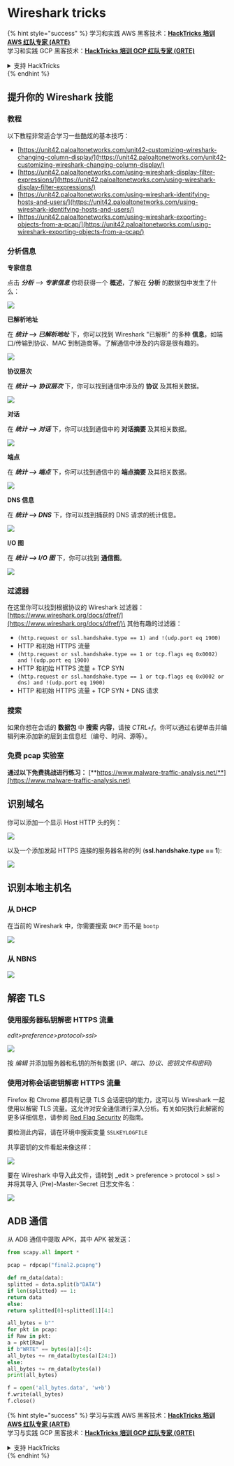 # Wireshark tricks

{% hint style="success" %}
学习和实践 AWS 黑客技术：<img src="/.gitbook/assets/arte.png" alt="" data-size="line">[**HackTricks 培训 AWS 红队专家 (ARTE)**](https://training.hacktricks.xyz/courses/arte)<img src="/.gitbook/assets/arte.png" alt="" data-size="line">\
学习和实践 GCP 黑客技术：<img src="/.gitbook/assets/grte.png" alt="" data-size="line">[**HackTricks 培训 GCP 红队专家 (GRTE)**<img src="/.gitbook/assets/grte.png" alt="" data-size="line">](https://training.hacktricks.xyz/courses/grte)

<details>

<summary>支持 HackTricks</summary>

* 查看 [**订阅计划**](https://github.com/sponsors/carlospolop)!
* **加入** 💬 [**Discord 群组**](https://discord.gg/hRep4RUj7f) 或 [**Telegram 群组**](https://t.me/peass) 或 **关注** 我们的 **Twitter** 🐦 [**@hacktricks\_live**](https://twitter.com/hacktricks\_live)**.**
* **通过向** [**HackTricks**](https://github.com/carlospolop/hacktricks) 和 [**HackTricks Cloud**](https://github.com/carlospolop/hacktricks-cloud) GitHub 仓库提交 PR 分享黑客技巧。

</details>
{% endhint %}


## 提升你的 Wireshark 技能

### 教程

以下教程非常适合学习一些酷炫的基本技巧：

* [https://unit42.paloaltonetworks.com/unit42-customizing-wireshark-changing-column-display/](https://unit42.paloaltonetworks.com/unit42-customizing-wireshark-changing-column-display/)
* [https://unit42.paloaltonetworks.com/using-wireshark-display-filter-expressions/](https://unit42.paloaltonetworks.com/using-wireshark-display-filter-expressions/)
* [https://unit42.paloaltonetworks.com/using-wireshark-identifying-hosts-and-users/](https://unit42.paloaltonetworks.com/using-wireshark-identifying-hosts-and-users/)
* [https://unit42.paloaltonetworks.com/using-wireshark-exporting-objects-from-a-pcap/](https://unit42.paloaltonetworks.com/using-wireshark-exporting-objects-from-a-pcap/)

### 分析信息

**专家信息**

点击 _**分析** --> **专家信息**_ 你将获得一个 **概述**，了解在 **分析** 的数据包中发生了什么：

![](<../../../.gitbook/assets/image (256).png>)

**已解析地址**

在 _**统计 --> 已解析地址**_ 下，你可以找到 Wireshark "已解析" 的多种 **信息**，如端口/传输到协议、MAC 到制造商等。了解通信中涉及的内容是很有趣的。

![](<../../../.gitbook/assets/image (893).png>)

**协议层次**

在 _**统计 --> 协议层次**_ 下，你可以找到通信中涉及的 **协议** 及其相关数据。

![](<../../../.gitbook/assets/image (586).png>)

**对话**

在 _**统计 --> 对话**_ 下，你可以找到通信中的 **对话摘要** 及其相关数据。

![](<../../../.gitbook/assets/image (453).png>)

**端点**

在 _**统计 --> 端点**_ 下，你可以找到通信中的 **端点摘要** 及其相关数据。

![](<../../../.gitbook/assets/image (896).png>)

**DNS 信息**

在 _**统计 --> DNS**_ 下，你可以找到捕获的 DNS 请求的统计信息。

![](<../../../.gitbook/assets/image (1063).png>)

**I/O 图**

在 _**统计 --> I/O 图**_ 下，你可以找到 **通信图**。

![](<../../../.gitbook/assets/image (992).png>)

### 过滤器

在这里你可以找到根据协议的 Wireshark 过滤器：[https://www.wireshark.org/docs/dfref/](https://www.wireshark.org/docs/dfref/)\
其他有趣的过滤器：

* `(http.request or ssl.handshake.type == 1) and !(udp.port eq 1900)`
* HTTP 和初始 HTTPS 流量
* `(http.request or ssl.handshake.type == 1 or tcp.flags eq 0x0002) and !(udp.port eq 1900)`
* HTTP 和初始 HTTPS 流量 + TCP SYN
* `(http.request or ssl.handshake.type == 1 or tcp.flags eq 0x0002 or dns) and !(udp.port eq 1900)`
* HTTP 和初始 HTTPS 流量 + TCP SYN + DNS 请求

### 搜索

如果你想在会话的 **数据包** 中 **搜索** **内容**，请按 _CTRL+f_。你可以通过右键单击并编辑列来添加新的层到主信息栏（编号、时间、源等）。

### 免费 pcap 实验室

**通过以下免费挑战进行练习：** [**https://www.malware-traffic-analysis.net/**](https://www.malware-traffic-analysis.net)

## 识别域名

你可以添加一个显示 Host HTTP 头的列：

![](<../../../.gitbook/assets/image (639).png>)

以及一个添加发起 HTTPS 连接的服务器名称的列 (**ssl.handshake.type == 1**):

![](<../../../.gitbook/assets/image (408) (1).png>)

## 识别本地主机名

### 从 DHCP

在当前的 Wireshark 中，你需要搜索 `DHCP` 而不是 `bootp`

![](<../../../.gitbook/assets/image (1013).png>)

### 从 NBNS

![](<../../../.gitbook/assets/image (1003).png>)

## 解密 TLS

### 使用服务器私钥解密 HTTPS 流量

_edit>preference>protocol>ssl>_

![](<../../../.gitbook/assets/image (1103).png>)

按 _编辑_ 并添加服务器和私钥的所有数据 (_IP、端口、协议、密钥文件和密码_)

### 使用对称会话密钥解密 HTTPS 流量

Firefox 和 Chrome 都具有记录 TLS 会话密钥的能力，这可以与 Wireshark 一起使用以解密 TLS 流量。这允许对安全通信进行深入分析。有关如何执行此解密的更多详细信息，请参阅 [Red Flag Security](https://redflagsecurity.net/2019/03/10/decrypting-tls-wireshark/) 的指南。

要检测此内容，请在环境中搜索变量 `SSLKEYLOGFILE`

共享密钥的文件看起来像这样：

![](<../../../.gitbook/assets/image (820).png>)

要在 Wireshark 中导入此文件，请转到 _edit > preference > protocol > ssl > 并将其导入 (Pre)-Master-Secret 日志文件名：

![](<../../../.gitbook/assets/image (989).png>)

## ADB 通信

从 ADB 通信中提取 APK，其中 APK 被发送：
```python
from scapy.all import *

pcap = rdpcap("final2.pcapng")

def rm_data(data):
splitted = data.split(b"DATA")
if len(splitted) == 1:
return data
else:
return splitted[0]+splitted[1][4:]

all_bytes = b""
for pkt in pcap:
if Raw in pkt:
a = pkt[Raw]
if b"WRTE" == bytes(a)[:4]:
all_bytes += rm_data(bytes(a)[24:])
else:
all_bytes += rm_data(bytes(a))
print(all_bytes)

f = open('all_bytes.data', 'w+b')
f.write(all_bytes)
f.close()
```
{% hint style="success" %}
学习与实践 AWS 黑客技术：<img src="/.gitbook/assets/arte.png" alt="" data-size="line">[**HackTricks 培训 AWS 红队专家 (ARTE)**](https://training.hacktricks.xyz/courses/arte)<img src="/.gitbook/assets/arte.png" alt="" data-size="line">\
学习与实践 GCP 黑客技术：<img src="/.gitbook/assets/grte.png" alt="" data-size="line">[**HackTricks 培训 GCP 红队专家 (GRTE)**<img src="/.gitbook/assets/grte.png" alt="" data-size="line">](https://training.hacktricks.xyz/courses/grte)

<details>

<summary>支持 HackTricks</summary>

* 查看 [**订阅计划**](https://github.com/sponsors/carlospolop)!
* **加入** 💬 [**Discord 群组**](https://discord.gg/hRep4RUj7f) 或 [**Telegram 群组**](https://t.me/peass) 或 **关注** 我们的 **Twitter** 🐦 [**@hacktricks\_live**](https://twitter.com/hacktricks\_live)**.**
* **通过向** [**HackTricks**](https://github.com/carlospolop/hacktricks) 和 [**HackTricks Cloud**](https://github.com/carlospolop/hacktricks-cloud) GitHub 仓库提交 PR 来分享黑客技巧。

</details>
{% endhint %}
